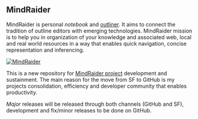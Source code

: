 MindRaider
----------
MindRaider is personal *notebook* and [outliner](http://en.wikipedia.org/wiki/Outliner). 
It aims to connect the tradition of outline editors with emerging technologies. MindRaider 
mission is to help you in organization of your knowledge and associated web, local and 
real world resources in a way that enables quick navigation, concise representation 
and inferencing.

[![MindRaider](http://mindforger.com/projects/images/mr-preview.jpg "MindRaider - Personal Notebook and Outliner")](http://www.youtube.com/watch?v=sPF29NyXe2U)

This is a new repository for [MindRaider project](http://mindraider.sf.net) development 
and sustainment. The main reason for the move from SF to GitHub is my projects
consolidation, efficiency and developer community that enables productivity.

*Major* releases will be released through both channels (GitHub and SF), development
and fix/minor releases to be done on GitHub.
